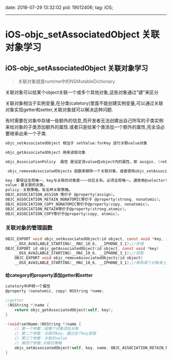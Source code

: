 
date: 2018-07-29 13:32:02
pid: 19012406;
tag: iOS;

---

# iOS-objc_setAssociatedObject 关联对象学习

## iOS-objc_setAssociatedObject 关联对象学习

> 关联对象就是runtime中的NSMutableDictionary

关联对象可以给某个object关联一个或多个其他对象,这些对象通过"键"来区分

关联对象相当于实例变量,在分类(catetory)里面不能创建实例变量,可以通过关联对象实现getter和setter,关联对象就可以解决这种问题.

有时需要在对象中存储一些额外的信息,而开发者无法创建出自己所写的子类实例来给对象的子类添加额外的属性.或者只是给某个类添加一个额外的属性,完全没必要继承出来一个子类.

~~~~objective-c
objc_setAssociatedObject 相当于 setValue:forKey 进行关联value对象

objc_getAssociatedObject 用来读取对象

objc_AssociationPolicy  属性 是设定该value在object内的属性，即 assgin, (retain,nonatomic)...等

 objc_removeAssociatedObjects 函数来移除一个关联对象，或者使用objc_setAssociatedObject函数将key指定的关联对象设置为nil。

key：要保证全局唯一，key与关联的对象是一一对应关系。必须全局唯一。通常用@selector(methodName)作为key。
value：要关联的对象。
policy：关联策略。有五种关联策略。
OBJC_ASSOCIATION_ASSIGN 等价于 @property(assign)。
OBJC_ASSOCIATION_RETAIN_NONATOMIC等价于 @property(strong, nonatomic)。
OBJC_ASSOCIATION_COPY_NONATOMIC等价于@property(copy, nonatomic)。
OBJC_ASSOCIATION_RETAIN等价于@property(strong,atomic)。
OBJC_ASSOCIATION_COPY等价于@property(copy, atomic)。
~~~~

### 关联对象的管理函数

~~~~objective-c
OBJC_EXPORT void objc_setAssociatedObject(id object, const void *key, id value, objc_AssociationPolicy policy)
    __OSX_AVAILABLE_STARTING(__MAC_10_6, __IPHONE_3_1);//存储
OBJC_EXPORT id objc_getAssociatedObject(id object, const void *key)
    __OSX_AVAILABLE_STARTING(__MAC_10_6, __IPHONE_3_1);//获取
    OBJC_EXPORT void objc_removeAssociatedObjects(id object)
    __OSX_AVAILABLE_STARTING(__MAC_10_6, __IPHONE_3_1);//移除某个对象身上的所有关联的对象.objc没有提供移除object神圣单个关联对象的函数.可以通过objc_setAssociatedObject传入nil来打到移除某个关联对象.
~~~~

#### 给category的property添加getter和setter

~~~~objective-c
catetory中声明一个属性
@property (nonatomic, copy) NSString *name;

//getter
-(NSString *)name {
	return objc_getAssociatedObject(self, key);
}

-(void)setName:(NSString *)name {
	// 第一个参数：给哪个对象添加关联
    // 第二个参数：关联的key，通过这个key获取
    // 第三个参数：关联的value
    // 第四个参数:关联的策略
    objc_setAssociatedObject(self, key, name, OBJC_ASSOCIATION_RETAIN_NONATOMIC);
}
~~~~
